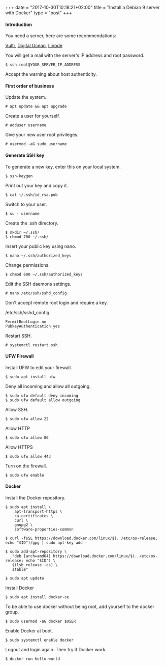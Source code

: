 +++
date = "2017-10-30T10:18:21+02:00"
title = "Install a Debian 9 server with Docker"
type = "post"
+++

#### Introduction

You need a server, here are some recommendations:

[Vultr](https://www.vultr.com/?ref=7127950), [Digital Ocean](https://m.do.co/c/7a06d34d7dbc), [Linode](https://www.linode.com/?r=65f9a6e1ce5187febb45bd4537e22d55d21787d0)

You will get a mail with the server's IP address and root password.

```
$ ssh root@YOUR_SERVER_IP_ADDRESS
```

Accept the warning about host authenticity.

#### First order of business

Update the system.

    # apt update && apt upgrade

Create a user for yourself.

```
# adduser username
```

Give your new user root privileges.

```
# usermod -aG sudo username
```

#### Generate SSH key

To generate a new key, enter this on your local system.

```
$ ssh-keygen
```
Print out your key and copy it.

```
$ cat ~/.ssh/id_rsa.pub
```

Switch to your user.

```
$ su - username
```
Create the .ssh directory.

```
$ mkdir ~/.ssh/
$ chmod 700 ~/.ssh/
```
Insert your public key using nano.

```
$ nano ~/.ssh/authorized_keys
```
Change permissions.

```
$ chmod 600 ~/.ssh/authorized_keys
```
Edit the SSH daemons settings.

```
# nano /etc/ssh/sshd_config
```
Don't accept remote root login and require a key.

/etc/ssh/sshd_config
```
PermitRootLogin no
PubkeyAuthentication yes
```
Restart SSH.

```
# systemctl restart ssh
```
#### UFW Firewall

Install UFW to edit your firewall.

```
$ sudo apt install ufw
```
Deny all incoming and allow all outgoing.

```
$ sudo ufw default deny incoming
$ sudo ufw default allow outgoing
```
Allow SSH.

```
$ sudo ufw allow 22
```
Allow HTTP

```
$ sudo ufw allow 80
```
Allow HTTPS

```
$ sudo ufw allow 443
```
Turn on the firewall.

```
$ sudo ufw enable
```
#### Docker

Install the Docker repository.
```
$ sudo apt install \
    apt-transport-https \
    ca-certificates \
    curl \
    gnupg2 \
    software-properties-common
```

```
$ curl -fsSL https://download.docker.com/linux/$(. /etc/os-release; echo "$ID")/gpg | sudo apt-key add -
```

```
$ sudo add-apt-repository \
   "deb [arch=amd64] https://download.docker.com/linux/$(. /etc/os-release; echo "$ID") \
   $(lsb_release -cs) \
   stable"
```

```
$ sudo apt update
```
Install Docker

```
$ sudo apt install docker-ce
```
To be able to use docker without being root, add yourself to the docker group.

```
$ sudo usermod -aG docker $USER
```
Enable Docker at boot.

```
$ sudo systemctl enable docker
```

Logout and login again.
Then try if Docker work.

```
$ docker run hello-world
```

